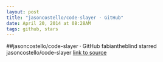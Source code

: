 ```yaml
---
layout: post
title: "jasoncostello/code-slayer · GitHub"
date: April 20, 2014 at 08:28AM
tags: github, stars
---
```

##jasoncostello/code-slayer · GitHub
fabiantheblind starred jasoncostello/code-slayer
[link to source](http://ift.tt/1faH2Mk) 
